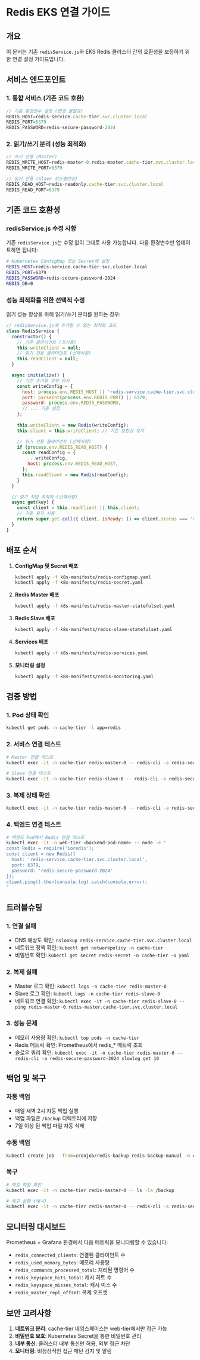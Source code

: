 # Redis EKS 연결 가이드

## 개요

이 문서는 기존 `redisService.js`와 EKS Redis 클러스터 간의 호환성을 보장하기 위한 연결 설정 가이드입니다.

## 서비스 엔드포인트

### 1. 통합 서비스 (기존 코드 호환)
```javascript
// 기존 환경변수 설정 (변경 불필요)
REDIS_HOST=redis-service.cache-tier.svc.cluster.local
REDIS_PORT=6379
REDIS_PASSWORD=redis-secure-password-2024
```

### 2. 읽기/쓰기 분리 (성능 최적화)
```javascript
// 쓰기 전용 (Master)
REDIS_WRITE_HOST=redis-master-0.redis-master.cache-tier.svc.cluster.local
REDIS_WRITE_PORT=6379

// 읽기 전용 (Slave 로드밸런싱)
REDIS_READ_HOST=redis-readonly.cache-tier.svc.cluster.local
REDIS_READ_PORT=6379
```

## 기존 코드 호환성

### redisService.js 수정 사항

기존 `redisService.js`는 수정 없이 그대로 사용 가능합니다. 다음 환경변수만 업데이트하면 됩니다:

```bash
# Kubernetes ConfigMap 또는 Secret에 설정
REDIS_HOST=redis-service.cache-tier.svc.cluster.local
REDIS_PORT=6379
REDIS_PASSWORD=redis-secure-password-2024
REDIS_DB=0
```

### 성능 최적화를 위한 선택적 수정

읽기 성능 향상을 위해 읽기/쓰기 분리를 원하는 경우:

```javascript
// redisService.js에 추가할 수 있는 최적화 코드
class RedisService {
  constructor() {
    // 기존 클라이언트 (쓰기용)
    this.writeClient = null;
    // 읽기 전용 클라이언트 (선택사항)
    this.readClient = null;
  }

  async initialize() {
    // 기존 초기화 로직 유지
    const writeConfig = {
      host: process.env.REDIS_HOST || 'redis-service.cache-tier.svc.cluster.local',
      port: parseInt(process.env.REDIS_PORT) || 6379,
      password: process.env.REDIS_PASSWORD,
      // ... 기존 설정
    };
    
    this.writeClient = new Redis(writeConfig);
    this.client = this.writeClient; // 기존 호환성 유지

    // 읽기 전용 클라이언트 (선택사항)
    if (process.env.REDIS_READ_HOST) {
      const readConfig = {
        ...writeConfig,
        host: process.env.REDIS_READ_HOST,
      };
      this.readClient = new Redis(readConfig);
    }
  }

  // 읽기 작업 최적화 (선택사항)
  async get(key) {
    const client = this.readClient || this.client;
    // 기존 로직 사용
    return super.get.call({ client, isReady: () => client.status === 'ready' }, key);
  }
}
```

## 배포 순서

1. **ConfigMap 및 Secret 배포**
   ```bash
   kubectl apply -f k8s-manifests/redis-configmap.yaml
   kubectl apply -f k8s-manifests/redis-secret.yaml
   ```

2. **Redis Master 배포**
   ```bash
   kubectl apply -f k8s-manifests/redis-master-statefulset.yaml
   ```

3. **Redis Slave 배포**
   ```bash
   kubectl apply -f k8s-manifests/redis-slave-statefulset.yaml
   ```

4. **Services 배포**
   ```bash
   kubectl apply -f k8s-manifests/redis-services.yaml
   ```

5. **모니터링 설정**
   ```bash
   kubectl apply -f k8s-manifests/redis-monitoring.yaml
   ```

## 검증 방법

### 1. Pod 상태 확인
```bash
kubectl get pods -n cache-tier -l app=redis
```

### 2. 서비스 연결 테스트
```bash
# Master 연결 테스트
kubectl exec -it -n cache-tier redis-master-0 -- redis-cli -a redis-secure-password-2024 ping

# Slave 연결 테스트
kubectl exec -it -n cache-tier redis-slave-0 -- redis-cli -a redis-secure-password-2024 ping
```

### 3. 복제 상태 확인
```bash
kubectl exec -it -n cache-tier redis-master-0 -- redis-cli -a redis-secure-password-2024 info replication
```

### 4. 백엔드 연결 테스트
```bash
# 백엔드 Pod에서 Redis 연결 테스트
kubectl exec -it -n web-tier <backend-pod-name> -- node -e "
const Redis = require('ioredis');
const client = new Redis({
  host: 'redis-service.cache-tier.svc.cluster.local',
  port: 6379,
  password: 'redis-secure-password-2024'
});
client.ping().then(console.log).catch(console.error);
"
```

## 트러블슈팅

### 1. 연결 실패
- DNS 해상도 확인: `nslookup redis-service.cache-tier.svc.cluster.local`
- 네트워크 정책 확인: `kubectl get networkpolicy -n cache-tier`
- 비밀번호 확인: `kubectl get secret redis-secret -n cache-tier -o yaml`

### 2. 복제 실패
- Master 로그 확인: `kubectl logs -n cache-tier redis-master-0`
- Slave 로그 확인: `kubectl logs -n cache-tier redis-slave-0`
- 네트워크 연결 확인: `kubectl exec -it -n cache-tier redis-slave-0 -- ping redis-master-0.redis-master.cache-tier.svc.cluster.local`

### 3. 성능 문제
- 메모리 사용량 확인: `kubectl top pods -n cache-tier`
- Redis 메트릭 확인: Prometheus에서 redis_* 메트릭 조회
- 슬로우 쿼리 확인: `kubectl exec -it -n cache-tier redis-master-0 -- redis-cli -a redis-secure-password-2024 slowlog get 10`

## 백업 및 복구

### 자동 백업
- 매일 새벽 2시 자동 백업 실행
- 백업 파일은 `/backup` 디렉토리에 저장
- 7일 이상 된 백업 파일 자동 삭제

### 수동 백업
```bash
kubectl create job --from=cronjob/redis-backup redis-backup-manual -n cache-tier
```

### 복구
```bash
# 백업 파일 확인
kubectl exec -it -n cache-tier redis-master-0 -- ls -la /backup

# 복구 실행 (예시)
kubectl exec -it -n cache-tier redis-master-0 -- redis-cli -a redis-secure-password-2024 --rdb /backup/dump_20241201_020000.rdb
```

## 모니터링 대시보드

Prometheus + Grafana 환경에서 다음 메트릭을 모니터링할 수 있습니다:

- `redis_connected_clients`: 연결된 클라이언트 수
- `redis_used_memory_bytes`: 메모리 사용량
- `redis_commands_processed_total`: 처리된 명령어 수
- `redis_keyspace_hits_total`: 캐시 히트 수
- `redis_keyspace_misses_total`: 캐시 미스 수
- `redis_master_repl_offset`: 복제 오프셋

## 보안 고려사항

1. **네트워크 분리**: cache-tier 네임스페이스는 web-tier에서만 접근 가능
2. **비밀번호 보호**: Kubernetes Secret을 통한 비밀번호 관리
3. **내부 통신**: 클러스터 내부 통신만 허용, 외부 접근 차단
4. **모니터링**: 비정상적인 접근 패턴 감지 및 알림